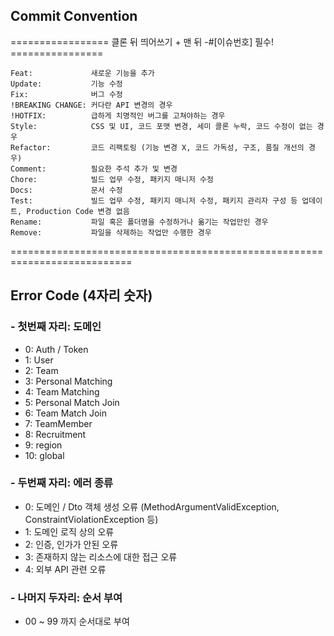 ## Commit Convention

================= 클론 뒤 띄어쓰기 + 맨 뒤 -#[이슈번호] 필수! ================

    Feat:             새로운 기능을 추가
    Update:           기능 수정
    Fix:              버그 수정
    !BREAKING CHANGE: 커다란 API 변경의 경우
    !HOTFIX:          급하게 치명적인 버그를 고쳐야하는 경우
    Style:            CSS 및 UI, 코드 포맷 변경, 세미 콜론 누락, 코드 수정이 없는 경우
    Refactor:         코드 리팩토링 (기능 변경 X, 코드 가독성, 구조, 품질 개선의 경우)
    Comment:          필요한 주석 추가 및 변경
    Chore:            빌드 업무 수정, 패키지 매니저 수정
    Docs:             문서 수정
    Test:             빌드 업무 수정, 패키지 매니저 수정, 패키지 관리자 구성 등 업데이트, Production Code 변경 없음
    Rename:           파일 혹은 폴더명을 수정하거나 옮기는 작업만인 경우
    Remove:           파일을 삭제하는 작업만 수행한 경우
  
===========================================================================

## Error Code (4자리 숫자)

### - 첫번째 자리: 도메인

- 0: Auth / Token
- 1: User
- 2: Team
- 3: Personal Matching
- 4: Team Matching
- 5: Personal Match Join
- 6: Team Match Join
- 7: TeamMember
- 8: Recruitment
- 9: region
- 10: global

### - 두번째 자리: 에러 종류

- 0: 도메인 / Dto 객체 생성 오류 (MethodArgumentValidException, ConstraintViolationException 등)
- 1: 도메인 로직 상의 오류
- 2: 인증, 인가가 안된 오류
- 3: 존재하지 않는 리소스에 대한 접근 오류
- 4: 외부 API 관련 오류

### - 나머지 두자리: 순서 부여

- 00 ~ 99 까지 순서대로 부여
